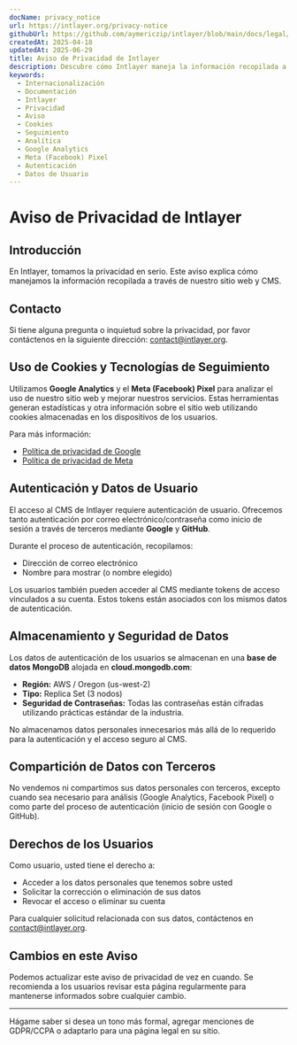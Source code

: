 ```yaml
---
docName: privacy_notice
url: https://intlayer.org/privacy-notice
githubUrl: https://github.com/aymericzip/intlayer/blob/main/docs/legal/es/privacy_notice.md
createdAt: 2025-04-18
updatedAt: 2025-06-29
title: Aviso de Privacidad de Intlayer
description: Descubre cómo Intlayer maneja la información recopilada a través de nuestro sitio web y CMS. Sigue la documentación para entender los diferentes formatos y casos de uso.
keywords:
  - Internacionalización
  - Documentación
  - Intlayer
  - Privacidad
  - Aviso
  - Cookies
  - Seguimiento
  - Analítica
  - Google Analytics
  - Meta (Facebook) Pixel
  - Autenticación
  - Datos de Usuario
---
```


# Aviso de Privacidad de Intlayer

## Introducción

En Intlayer, tomamos la privacidad en serio. Este aviso explica cómo manejamos la información recopilada a través de nuestro sitio web y CMS.

## Contacto

Si tiene alguna pregunta o inquietud sobre la privacidad, por favor contáctenos en la siguiente dirección: [contact@intlayer.org](mailto:contact@intlayer.org).

## Uso de Cookies y Tecnologías de Seguimiento

Utilizamos **Google Analytics** y el **Meta (Facebook) Pixel** para analizar el uso de nuestro sitio web y mejorar nuestros servicios. Estas herramientas generan estadísticas y otra información sobre el sitio web utilizando cookies almacenadas en los dispositivos de los usuarios.

Para más información:

- [Política de privacidad de Google](https://policies.google.com/privacy)
- [Política de privacidad de Meta](https://www.facebook.com/privacy/policy)

## Autenticación y Datos de Usuario

El acceso al CMS de Intlayer requiere autenticación de usuario. Ofrecemos tanto autenticación por correo electrónico/contraseña como inicio de sesión a través de terceros mediante **Google** y **GitHub**.

Durante el proceso de autenticación, recopilamos:

- Dirección de correo electrónico
- Nombre para mostrar (o nombre elegido)

Los usuarios también pueden acceder al CMS mediante tokens de acceso vinculados a su cuenta. Estos tokens están asociados con los mismos datos de autenticación.

## Almacenamiento y Seguridad de Datos

Los datos de autenticación de los usuarios se almacenan en una **base de datos MongoDB** alojada en **cloud.mongodb.com**:

- **Región:** AWS / Oregon (us-west-2)
- **Tipo:** Replica Set (3 nodos)
- **Seguridad de Contraseñas:** Todas las contraseñas están cifradas utilizando prácticas estándar de la industria.

No almacenamos datos personales innecesarios más allá de lo requerido para la autenticación y el acceso seguro al CMS.

## Compartición de Datos con Terceros

No vendemos ni compartimos sus datos personales con terceros, excepto cuando sea necesario para análisis (Google Analytics, Facebook Pixel) o como parte del proceso de autenticación (inicio de sesión con Google o GitHub).

## Derechos de los Usuarios

Como usuario, usted tiene el derecho a:

- Acceder a los datos personales que tenemos sobre usted
- Solicitar la corrección o eliminación de sus datos
- Revocar el acceso o eliminar su cuenta

Para cualquier solicitud relacionada con sus datos, contáctenos en [contact@intlayer.org](mailto:contact@intlayer.org).

## Cambios en este Aviso

Podemos actualizar este aviso de privacidad de vez en cuando. Se recomienda a los usuarios revisar esta página regularmente para mantenerse informados sobre cualquier cambio.

---

Hágame saber si desea un tono más formal, agregar menciones de GDPR/CCPA o adaptarlo para una página legal en su sitio.
